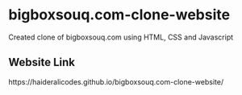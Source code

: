 # bigboxsouq.com-clone-website
Created clone of bigboxsouq.com using HTML, CSS and Javascript
<h2>Website Link</h2>
https://haideralicodes.github.io/bigboxsouq.com-clone-website/
